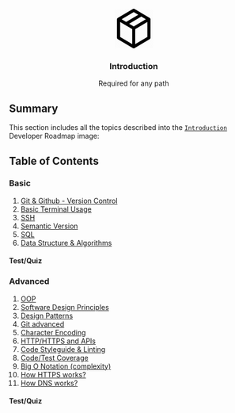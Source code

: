 <p align="center">
  <img src="../../images/logos/basic-logo.png" alt="Logo" width="80" height="80">
  <br />

  <h3 align="center">Introduction</h3>

  <p align="center">
  Required for any path
  </p>
</p>

## Summary

This section includes all the topics described into the [`Introduction`](../../images/intro.png) Developer Roadmap image:

## Table of Contents

### Basic

1. [Git & Github - Version Control](git.md)
2. [Basic Terminal Usage](terminal.md)
3. [SSH](https://www.hostinger.com/tutorials/ssh-tutorial-how-does-ssh-work)
4. [Semantic Version](git.md)
5. [SQL](git.md)
6. [Data Structure & Algorithms](git.md)

#### Test/Quiz

### Advanced
1. [OOP](git.md)
2. [Software Design Principles](software_design_principles.md)
3. [Design Patterns](git.md)
4. [Git advanced](https://kinsta.com/knowledgebase/what-is-github/)
6. [Character Encoding](git.md)
7. [HTTP/HTTPS and APIs](git.md)
8. [Code Styleguide & Linting](git.md)
9. [Code/Test Coverage](git.md)
10. [Big O Notation (complexity)](git.md)
11. [How HTTPS works?](git.md)
12. [How DNS works?](git.md)

#### Test/Quiz
